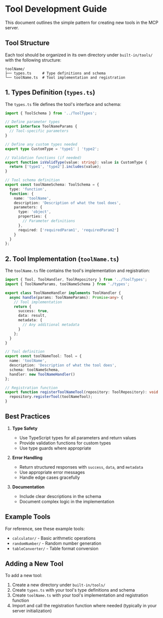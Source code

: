 # Tool Development Guide

This document outlines the simple pattern for creating new tools in the MCP server.

## Tool Structure

Each tool should be organized in its own directory under `built-in/tools/` with the following structure:

```
toolName/
├── types.ts     # Type definitions and schema
└── toolName.ts  # Tool implementation and registration
```

## 1. Types Definition (`types.ts`)

The `types.ts` file defines the tool's interface and schema:

```typescript
import { ToolSchema } from '../ToolTypes';

// Define parameter types
export interface ToolNameParams {
  // Tool-specific parameters
}

// Define any custom types needed
export type CustomType = 'type1' | 'type2';

// Validation functions (if needed)
export function isValidType(value: string): value is CustomType {
  return ['type1', 'type2'].includes(value);
}

// Tool schema definition
export const toolNameSchema: ToolSchema = {
  type: 'function',
  function: {
    name: 'toolName',
    description: 'Description of what the tool does',
    parameters: {
      type: 'object',
      properties: {
        // Parameter definitions
      },
      required: ['requiredParam1', 'requiredParam2']
    }
  }
};
```

## 2. Tool Implementation (`toolName.ts`)

The `toolName.ts` file contains the tool's implementation and registration:

```typescript
import { Tool, ToolHandler, ToolRepository } from '../ToolTypes';
import { ToolNameParams, toolNameSchema } from './types';

export class ToolNameHandler implements ToolHandler {
  async handle(params: ToolNameParams): Promise<any> {
    // Tool implementation
    return {
      success: true,
      data: result,
      metadata: {
        // Any additional metadata
      }
    };
  }
}

// Tool definition
export const toolNameTool: Tool = {
  name: 'toolName',
  description: 'Description of what the tool does',
  schema: toolNameSchema,
  handler: new ToolNameHandler()
};

// Registration function
export function registerToolNameTool(repository: ToolRepository): void {
  repository.registerTool(toolNameTool);
}
```

## Best Practices

1. **Type Safety**
   - Use TypeScript types for all parameters and return values
   - Provide validation functions for custom types
   - Use type guards where appropriate

2. **Error Handling**
   - Return structured responses with `success`, `data`, and `metadata`
   - Use appropriate error messages
   - Handle edge cases gracefully

3. **Documentation**
   - Include clear descriptions in the schema
   - Document complex logic in the implementation

## Example Tools

For reference, see these example tools:
- `calculator/` - Basic arithmetic operations
- `randomNumber/` - Random number generation
- `tableConverter/` - Table format conversion

## Adding a New Tool

To add a new tool:

1. Create a new directory under `built-in/tools/`
2. Create `types.ts` with your tool's type definitions and schema
3. Create `toolName.ts` with your tool's implementation and registration function
4. Import and call the registration function where needed (typically in your server initialization)
